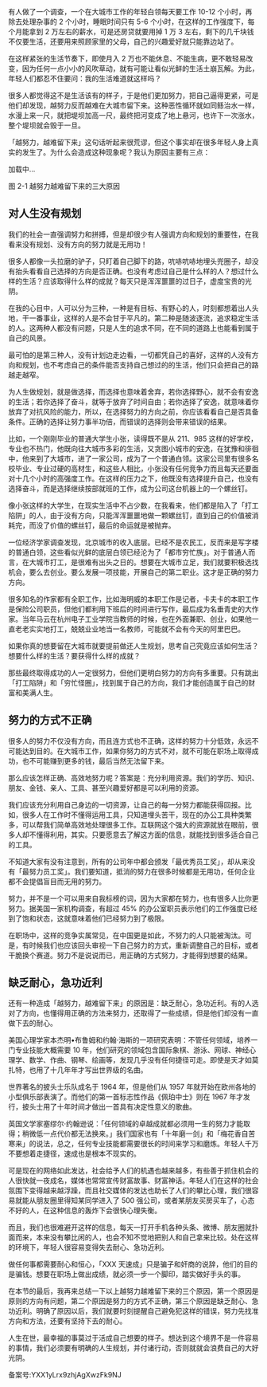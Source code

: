 有人做了一个调查，一个在大城市工作的年轻白领每天要工作 10-12 个小时，再除去处理杂事的 2 个小时，睡眠时间只有 5-6 个小时，在这样的工作强度下，每个月能拿到 2 万左右的薪水，可是还房贷就要用掉 1 万 3 左右，剩下的几千块钱不仅要生活，还要用来照顾家里的父母，自己的兴趣爱好就只能靠边站了。

在这样紧张的生活节奏下，即使月入 2 万也不能休息、不能生病，更不敢轻易改变，因为任何一点小小的风吹草动，就有可能让看似光鲜的生活土崩瓦解。为此，年轻人们都忍不住要问：我的生活难道就这样吗？

很多人都觉得这不是生活该有的样子，于是他们更加努力，把自己逼得更紧，可是他们却发现，越努力反而越难在大城市留下来。这种恶性循环就如同鲧治水一样，水漫上来一尺，就把堤坝加高一尺，最终把河变成了地上悬河，也许下一次涨水，整个堤坝就会毁于一旦。

「越努力，越难留下来」这句话听起来很荒谬，但这个事实却在很多年轻人身上真实的发生了。为什么会造成这种现象呢？我认为原因主要有三点：

加载中...

图 2-1 越努力越难留下来的三大原因

## **对人生没有规划**

我们的社会一直强调努力和拼搏，但是却很少有人强调方向和规划的重要性，在我看来没有规划、没有方向的努力就是无用功！

很多人都像一头拉磨的驴子，只盯着自己脚下的路，吭哧吭哧地埋头兜圈子，却没有抬头看看自己选择的方向是否正确。也没有考虑过自己是什么样的人？想过什么样的生活？应该取得什么样的成就？每天只是浑浑噩噩的过日子，虚度宝贵的光阴。

在我的心目中，人可以分为三种，一种是有目标、有野心的人，时刻都想着出人头地，干一番事业，这样的人是不会甘于平凡的。第二种是随波逐流，追求稳定生活的人。这两种人都没有问题，只是人生的追求不同，在不同的道路上也能看到属于自己的风景。

最可怕的是第三种人，没有计划边走边看，一切都凭自己的喜好，这样的人没有方向和规划，也不考虑自己的条件能否支持自己想过的的生活，他们只会把自己的路越走越窄。

为人生做规划，就是做选择，而选择也意味着舍弃，若你选择野心，就不会有安逸的生活；若你选择了奋斗，就等于放弃了时间自由；若你选择了安逸，就意味着你放弃了对抗风险的能力，所以，在选择努力的方向之前，你应该看看自己是否具备条件。正确的选择让努力事半功倍，而错误的选择则会带来错误的结果。

比如，一个刚刚毕业的普通大学生小张，读得既不是从 211、985 这样的好学校，专业也不热门，他既向往大城市多彩的生活，又贪图小城市的安逸，在犹豫和徘徊中，他来到了大城市，进了一家公司，成为了一个普通白领。这家公司里有很多名校毕业、专业过硬的高材生，和这些人相比，小张没有任何竞争力而且每天还要面对十几个小时的高强度工作。在这样的压力之下，他既没有选择提升自己，也没有选择奋斗，而是选择继续按部就班的工作，成为公司这台机器上的一个螺丝钉。

像小张这样的大学生，在现实生活中不占少数，在我看来，他们都是陷入了「打工陷阱」的人，由于没有方向，只能浑浑噩噩地做一颗螺丝钉，直到自己的价值被消耗完，而没了价值的螺丝钉，最后的命运就是被抛弃。

一位经济学家调查发现，北京城市的收入底层。已经不是农民工，反而来是写字楼的普通白领，这些看似光鲜的底层白领已经沦为了「都市穷忙族」。对于普通人而言，在大城市打工，是很难有出头之日的。想要在大城市立足，我们就要积极选找机会，要么去创业。要么发展一项技能，开展自己的第二职业。这才是正确的努力方向。

很多知名的作家都有全职工作，比如海明威的本职工作是记者，卡夫卡的本职工作是保险公司职员，但他们都利用下班后的时间进行写作，最后成为名垂青史的大作家。当年马云在杭州电子工业学院当教师的时候，也在外面兼职、创业，如果他一直老老实实地打工，兢兢业业地当一名教师，可能就不会有今天的阿里巴巴。

如果你真的想要留在大城市就要提前做还人生规划，思考自己究竟应该如何生活？想要什么样的生活？要获得什么样的成就？

那些最终取得成功的人一定很努力，但他们更明白努力的方向有多重要。只有跳出「打工陷阱」和「穷忙怪圈」，找到属于自己的方向，我们才能创造属于自己的财富和美满人生。

## **努力的方式不正确**

很多人的努力不仅没有方向，而且连方式也不正确，这样的努力十分低效，永远不可能达到目的。在大城市工作，如果你努力的方式不对，就不可能在职场上取得成功，也不可能赚到更多的钱，最后当然无法留下来。

那么应该怎样正确、高效地努力呢？答案是：充分利用资源。我们的学历、知识、朋友、金钱、亲人、工具、甚至兴趣爱好都是可以利用的资源。

我们应该充分利用自己身边的一切资源，让自己的每一分努力都能获得回报。比如，很多人在工作时不懂得运用工具，只知道埋头苦干，现在的办公工具种类繁多，可以帮我们简单高效地处理很多工作。互联网这个强大的资源就放在眼前，很多人却不懂得利用，其实。只要愿意去了解这方面的信息，就能找到很多适合自己的工具。

不知道大家有没有注意到，所有的公司年中都会颁发「最优秀员工奖」，却从来没有「最努力员工奖」。我们要知道，抵消的努力在很多时候都是无用功，任何企业都不会提倡盲目而无用的努力。

努力，并不是一个可以用来自我标榜的词，因为大家都在努力，也有很多人比你更努力。据美国一家机构调查，有超过 45\% 的办公室职员表示他们的工作强度已经到了饱和状态，这就意味着他们已经努力到了极限。

在职场中，这样的竞争实属常见，在中国更是如此，不努力的人只能被淘汰。可是，有时候我们也应该回头审视一下自己努力的方式，重新调整自己的目标，或者干脆换个赛道。努力不是说说而已，用正确的方式努力，才能得到想要的结果。

## **缺乏耐心，急功近利**

还有一种造成「越努力，越难留下来」的原因是：缺乏耐心，急功近利。有的人选对了方向，也懂得用正确的方法来努力，还取得了一些成绩，但是他们却没有一直做下去的耐心。

美国心理学家本杰明•布鲁姆和约翰·海斯的一项研究表明：不管任何领域，培养一门专业技能大概需要 10 年，他们研究的领域包含国际象棋、游泳、网球、神经心理学、数学、作曲、钢琴、绘画等，发现几乎没有任何捷径可走。即使是天才如莫扎特，也用了十几年年才写出世界级的名曲。

世界著名的披头士乐队成名于 1964 年，但是他们从 1957 年就开始在欧州各地的小型俱乐部表演了。而他们的第一首标志性作品《佩珀中士》则在 1967 年才发行，披头士用了十年时间才做出一首具有决定性意义的歌曲。

英国文学家塞缪尔·约翰逊说：「任何领域的卓越成就都必须用一生的努力才能取得；稍微低一点代价都无法换来。」我们国家也有「十年磨一剑」和「梅花香自苦寒来」的说法，总之，任何专业技能都需要很长的时间来学习和磨炼。年轻人千万不要想着走捷径，速成也是根本不现实的。

可是现在的网络如此发达，社会给予人们的机遇也越来越多，有些善于抓住机会的人很快就一夜成名，媒体也常常宣传财富故事、财富神话。年轻人们在这样的社会氛围下变得越来越浮躁，而且社交媒体的发达也助长了人们的攀比心理，我们很容易就能从朋友圈里得知某同学进入了 500 强公司，或者某朋友买房买车了，心态不好的人，在这种信息的轰炸下会很快心理失衡。

而且，我们也很难避开这样的信息，每天一打开手机各种头条、微博、朋友圈就扑面而来，本来没有攀比闲的人，也会不知不觉地把别人和自己拿来比较。处在这样的环境下，年轻人很容易变得失去耐心、急功近利。

做任何事都需要耐心和恒心，「XXX 天速成」只是骗子和奸商的说辞，他们的目的是骗钱。想要在职场上做出成绩，就必须一步一个脚印，踏实做好手头的事。

在本节的最后，我再来总结一下以上越努力越难留下来的三个原因，第一个原因是原则的方向有问题，第二个原因是努力的方式不正确，第三个原因是缺乏耐心、急功近利。明确了原因以后，我们就要时刻提醒自己避免犯这样的错误，努力先找准方向和方法，还要有坚持下去的耐心。

人生在世，最幸福的事莫过于活成自己想要的样子。想达到这个境界不是一件容易的事情，我们必须要有明确的人生规划，并付诸行动，否则就就会浪费自己的大好光阴。

备案号:YXX1yLrx9zhjAgXwzFk9NJ